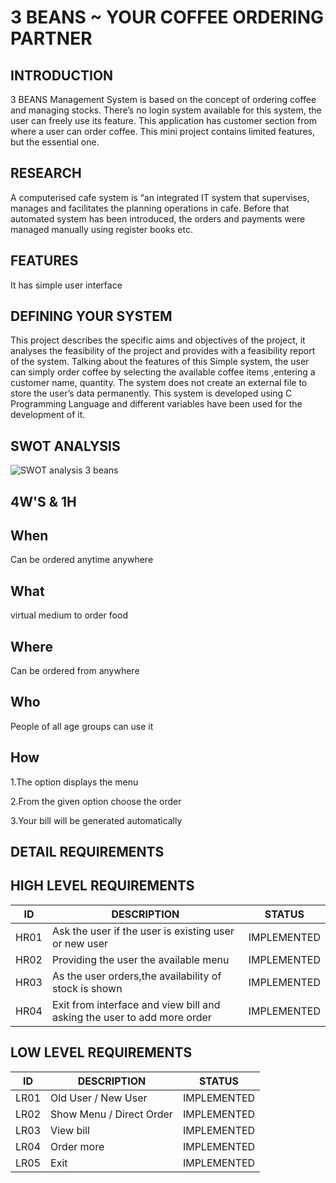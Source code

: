 # 3 BEANS ~ YOUR COFFEE ORDERING PARTNER

## INTRODUCTION
3 BEANS Management System is based on the concept of ordering coffee and managing stocks. There’s no login system available for this system, 
the user can freely use its feature. 
This application has customer section from where a user can order coffee. This mini project contains limited features, but the essential one.

## RESEARCH
A computerised cafe system is “an integrated IT system that supervises, manages and facilitates the planning operations in cafe.
Before that automated system has been introduced, the orders and payments were managed manually using register books etc.

## FEATURES
It has simple user interface

## DEFINING YOUR SYSTEM
This project describes the specific aims and objectives of the project, it analyses the feasibility of the project and provides with a feasibility report of the system.
Talking about the features of this Simple system, the user can simply order coffee by selecting the available coffee items  ,entering a customer name, quantity. 
The system does not create an external file to store the user’s data permanently. 
This system is developed using C Programming Language and different variables have been used for the development of it.
## SWOT ANALYSIS
![SWOT analysis 3 beans](https://user-images.githubusercontent.com/86190217/124644925-6c72b800-deb0-11eb-86a9-016cdbe875a2.jpg)

## 4W'S & 1H

## When
   Can be ordered anytime anywhere
   
## What
   virtual medium to order food
   
## Where 
   Can be ordered from anywhere
   
## Who
   People of all age groups can use it
   
## How

1.The option displays the menu

2.From the given option choose the order

3.Your bill will be generated automatically

## DETAIL REQUIREMENTS 
## HIGH LEVEL REQUIREMENTS
ID  |DESCRIPTION                                       |STATUS
----|--------------------------------------------------|------
HR01| Ask the user if the user is existing user or new user|IMPLEMENTED
HR02| Providing the user the available menu |IMPLEMENTED
HR03| As the user orders,the availability of stock is shown |IMPLEMENTED
HR04| Exit from interface and view bill and asking the user to add more order |IMPLEMENTED
## LOW LEVEL REQUIREMENTS 

ID  | DESCRIPTION                                   |STATUS
----|-----------------------------------------------|------
LR01|Old User / New User        |IMPLEMENTED
LR02|Show Menu / Direct Order   |IMPLEMENTED 
LR03|View bill                  |IMPLEMENTED
LR04|Order more                 |IMPLEMENTED
LR05|Exit                       |IMPLEMENTED
